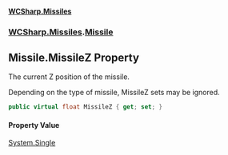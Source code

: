 #### [WCSharp\.Missiles](README.md 'README')
### [WCSharp\.Missiles](WCSharp.Missiles.md 'WCSharp\.Missiles').[Missile](WCSharp.Missiles.Missile.md 'WCSharp\.Missiles\.Missile')

## Missile\.MissileZ Property

The current Z position of the missile\.

Depending on the type of missile, MissileZ sets may be ignored.

```csharp
public virtual float MissileZ { get; set; }
```

#### Property Value
[System\.Single](https://learn.microsoft.com/en-us/dotnet/api/system.single 'System\.Single')